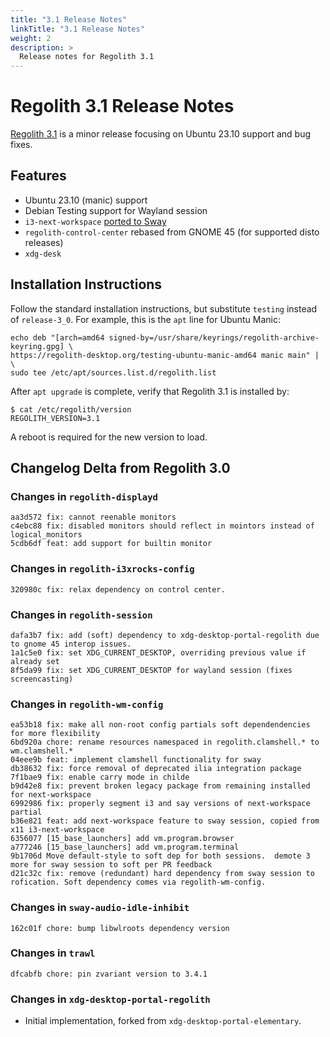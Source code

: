 ```yaml
---
title: "3.1 Release Notes"
linkTitle: "3.1 Release Notes"
weight: 2
description: >
  Release notes for Regolith 3.1
---
```


# Regolith 3.1 Release Notes

[Regolith 3.1](https://github.com/orgs/regolith-linux/projects/26) is a minor release focusing on Ubuntu 23.10 support and bug fixes.

## Features

* Ubuntu 23.10 (manic) support
* Debian Testing support for Wayland session
* `i3-next-workspace` [ported to Sway](https://github.com/regolith-linux/childe)
* `regolith-control-center` rebased from GNOME 45 (for supported disto releases)
* `xdg-desk`

## Installation Instructions

Follow the standard installation instructions, but substitute `testing` instead of `release-3_0`.  For example, this is the `apt` line for Ubuntu Manic:

```shell
echo deb "[arch=amd64 signed-by=/usr/share/keyrings/regolith-archive-keyring.gpg] \
https://regolith-desktop.org/testing-ubuntu-manic-amd64 manic main" | \
sudo tee /etc/apt/sources.list.d/regolith.list
```

After `apt upgrade` is complete, verify that Regolith 3.1 is installed by:

```shell
$ cat /etc/regolith/version 
REGOLITH_VERSION=3.1
```

A reboot is required for the new version to load.

## Changelog Delta from Regolith 3.0

### Changes in `regolith-displayd`

```text
aa3d572 fix: cannot reenable monitors
c4ebc88 fix: disabled monitors should reflect in mointors instead of logical_monitors
5cdb6df feat: add support for builtin monitor
```

### Changes in `regolith-i3xrocks-config`

```text
320980c fix: relax dependency on control center.
```

### Changes in `regolith-session`

```text
dafa3b7 fix: add (soft) dependency to xdg-desktop-portal-regolith due to gnome 45 interop issues.
1a1c5e0 fix: set XDG_CURRENT_DESKTOP, overriding previous value if already set
8f5da99 fix: set XDG_CURRENT_DESKTOP for wayland session (fixes screencasting)
```

### Changes in `regolith-wm-config`

```text
ea53b18 fix: make all non-root config partials soft dependendencies for more flexibility
6bd920a chore: rename resources namespaced in regolith.clamshell.* to wm.clamshell.*
04eee9b feat: implement clamshell functionality for sway
db38632 fix: force removal of deprecated ilia integration package
7f1bae9 fix: enable carry mode in childe
b9d42e8 fix: prevent broken legacy package from remaining installed for next-workspace
6992986 fix: properly segment i3 and say versions of next-workspace partial
b36e821 feat: add next-workspace feature to sway session, copied from x11 i3-next-workspace
6356077 [15_base_launchers] add vm.program.browser
a777246 [15_base_launchers] add vm.program.terminal
9b1706d Move default-style to soft dep for both sessions.  demote 3 more for sway session to soft per PR feedback
d21c32c fix: remove (redundant) hard dependency from sway session to rofication. Soft dependency comes via regolith-wm-config.
```

### Changes in `sway-audio-idle-inhibit`

```text
162c01f chore: bump libwlroots dependency version
```

### Changes in `trawl`

```text
dfcabfb chore: pin zvariant version to 3.4.1
```

### Changes in `xdg-desktop-portal-regolith`

* Initial implementation, forked from `xdg-desktop-portal-elementary`.
